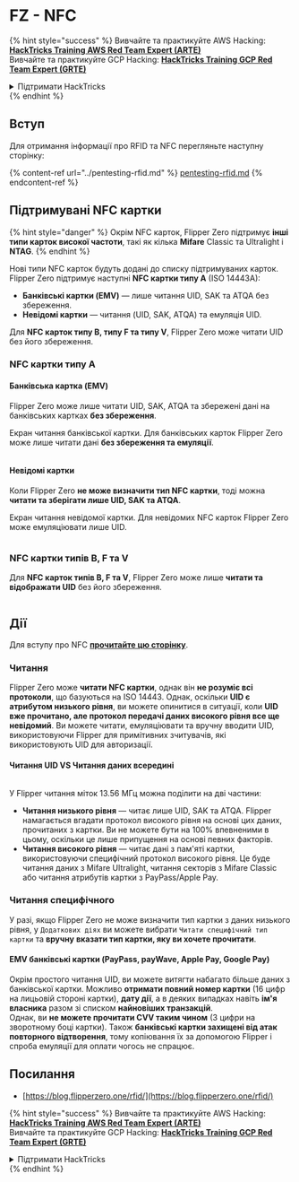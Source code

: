 # FZ - NFC

{% hint style="success" %}
Вивчайте та практикуйте AWS Hacking:<img src="/.gitbook/assets/arte.png" alt="" data-size="line">[**HackTricks Training AWS Red Team Expert (ARTE)**](https://training.hacktricks.xyz/courses/arte)<img src="/.gitbook/assets/arte.png" alt="" data-size="line">\
Вивчайте та практикуйте GCP Hacking: <img src="/.gitbook/assets/grte.png" alt="" data-size="line">[**HackTricks Training GCP Red Team Expert (GRTE)**<img src="/.gitbook/assets/grte.png" alt="" data-size="line">](https://training.hacktricks.xyz/courses/grte)

<details>

<summary>Підтримати HackTricks</summary>

* Перевірте [**плани підписки**](https://github.com/sponsors/carlospolop)!
* **Приєднуйтесь до** 💬 [**групи Discord**](https://discord.gg/hRep4RUj7f) або [**групи Telegram**](https://t.me/peass) або **слідкуйте** за нами в **Twitter** 🐦 [**@hacktricks\_live**](https://twitter.com/hacktricks\_live)**.**
* **Діліться хакерськими трюками, надсилаючи PR до** [**HackTricks**](https://github.com/carlospolop/hacktricks) та [**HackTricks Cloud**](https://github.com/carlospolop/hacktricks-cloud) репозиторіїв на GitHub.

</details>
{% endhint %}

## Вступ <a href="#id-9wrzi" id="id-9wrzi"></a>

Для отримання інформації про RFID та NFC перегляньте наступну сторінку:

{% content-ref url="../pentesting-rfid.md" %}
[pentesting-rfid.md](../pentesting-rfid.md)
{% endcontent-ref %}

## Підтримувані NFC картки <a href="#id-9wrzi" id="id-9wrzi"></a>

{% hint style="danger" %}
Окрім NFC карток, Flipper Zero підтримує **інші типи карток високої частоти**, такі як кілька **Mifare** Classic та Ultralight і **NTAG**.
{% endhint %}

Нові типи NFC карток будуть додані до списку підтримуваних карток. Flipper Zero підтримує наступні **NFC картки типу A** (ISO 14443A):

* ﻿**Банківські картки (EMV)** — лише читання UID, SAK та ATQA без збереження.
* ﻿**Невідомі картки** — читання (UID, SAK, ATQA) та емуляція UID.

Для **NFC карток типу B, типу F та типу V**, Flipper Zero може читати UID без його збереження.

### NFC картки типу A <a href="#uvusf" id="uvusf"></a>

#### Банківська картка (EMV) <a href="#kzmrp" id="kzmrp"></a>

Flipper Zero може лише читати UID, SAK, ATQA та збережені дані на банківських картках **без збереження**.

Екран читання банківської картки. Для банківських карток Flipper Zero може лише читати дані **без збереження та емуляції**.

<figure><img src="https://cdn.flipperzero.one/Monosnap_Miro_2022-08-17_12-26-31.png?auto=format&#x26;ixlib=react-9.1.1&#x26;h=916&#x26;w=2662" alt=""><figcaption></figcaption></figure>

#### Невідомі картки <a href="#id-37eo8" id="id-37eo8"></a>

Коли Flipper Zero **не може визначити тип NFC картки**, тоді можна **читати та зберігати лише UID, SAK та ATQA**.

Екран читання невідомої картки. Для невідомих NFC карток Flipper Zero може емуляціювати лише UID.

<figure><img src="https://cdn.flipperzero.one/Monosnap_Miro_2022-08-17_12-27-53.png?auto=format&#x26;ixlib=react-9.1.1&#x26;h=932&#x26;w=2634" alt=""><figcaption></figcaption></figure>

### NFC картки типів B, F та V <a href="#wyg51" id="wyg51"></a>

Для **NFC карток типів B, F та V**, Flipper Zero може лише **читати та відображати UID** без його збереження.

<figure><img src="https://archbee.imgix.net/3StCFqarJkJQZV-7N79yY/zBU55Fyj50TFO4U7S-OXH_screenshot-2022-08-12-at-182540.png?auto=format&#x26;ixlib=react-9.1.1&#x26;h=1080&#x26;w=2704" alt=""><figcaption></figcaption></figure>

## Дії

Для вступу про NFC [**прочитайте цю сторінку**](../pentesting-rfid.md#high-frequency-rfid-tags-13.56-mhz).

### Читання

Flipper Zero може **читати NFC картки**, однак він **не розуміє всі протоколи**, що базуються на ISO 14443. Однак, оскільки **UID є атрибутом низького рівня**, ви можете опинитися в ситуації, коли **UID вже прочитано, але протокол передачі даних високого рівня все ще невідомий**. Ви можете читати, емуляціювати та вручну вводити UID, використовуючи Flipper для примітивних зчитувачів, які використовують UID для авторизації.

#### Читання UID VS Читання даних всередині <a href="#reading-the-uid-vs-reading-the-data-inside" id="reading-the-uid-vs-reading-the-data-inside"></a>

<figure><img src="../../../.gitbook/assets/image (217).png" alt=""><figcaption></figcaption></figure>

У Flipper читання міток 13.56 МГц можна поділити на дві частини:

* **Читання низького рівня** — читає лише UID, SAK та ATQA. Flipper намагається вгадати протокол високого рівня на основі цих даних, прочитаних з картки. Ви не можете бути на 100% впевненими в цьому, оскільки це лише припущення на основі певних факторів.
* **Читання високого рівня** — читає дані з пам'яті картки, використовуючи специфічний протокол високого рівня. Це буде читання даних з Mifare Ultralight, читання секторів з Mifare Classic або читання атрибутів картки з PayPass/Apple Pay.

### Читання специфічного

У разі, якщо Flipper Zero не може визначити тип картки з даних низького рівня, у `Додаткових діях` ви можете вибрати `Читати специфічний тип картки` та **вручну** **вказати тип картки, яку ви хочете прочитати**.

#### EMV банківські картки (PayPass, payWave, Apple Pay, Google Pay) <a href="#emv-bank-cards-paypass-paywave-apple-pay-google-pay" id="emv-bank-cards-paypass-paywave-apple-pay-google-pay"></a>

Окрім простого читання UID, ви можете витягти набагато більше даних з банківської картки. Можливо **отримати повний номер картки** (16 цифр на лицьовій стороні картки), **дату дії**, а в деяких випадках навіть **ім'я власника** разом зі списком **найновіших транзакцій**.\
Однак, ви **не можете прочитати CVV таким чином** (3 цифри на зворотному боці картки). Також **банківські картки захищені від атак повторного відтворення**, тому копіювання їх за допомогою Flipper і спроба емуляції для оплати чогось не спрацює.

## Посилання

* [https://blog.flipperzero.one/rfid/](https://blog.flipperzero.one/rfid/)

{% hint style="success" %}
Вивчайте та практикуйте AWS Hacking:<img src="/.gitbook/assets/arte.png" alt="" data-size="line">[**HackTricks Training AWS Red Team Expert (ARTE)**](https://training.hacktricks.xyz/courses/arte)<img src="/.gitbook/assets/arte.png" alt="" data-size="line">\
Вивчайте та практикуйте GCP Hacking: <img src="/.gitbook/assets/grte.png" alt="" data-size="line">[**HackTricks Training GCP Red Team Expert (GRTE)**<img src="/.gitbook/assets/grte.png" alt="" data-size="line">](https://training.hacktricks.xyz/courses/grte)

<details>

<summary>Підтримати HackTricks</summary>

* Перевірте [**плани підписки**](https://github.com/sponsors/carlospolop)!
* **Приєднуйтесь до** 💬 [**групи Discord**](https://discord.gg/hRep4RUj7f) або [**групи Telegram**](https://t.me/peass) або **слідкуйте** за нами в **Twitter** 🐦 [**@hacktricks\_live**](https://twitter.com/hacktricks\_live)**.**
* **Діліться хакерськими трюками, надсилаючи PR до** [**HackTricks**](https://github.com/carlospolop/hacktricks) та [**HackTricks Cloud**](https://github.com/carlospolop/hacktricks-cloud) репозиторіїв на GitHub.

</details>
{% endhint %}
